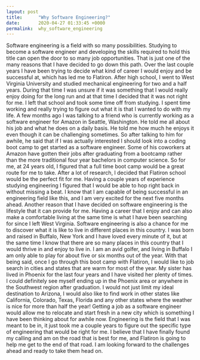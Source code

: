 ```yaml
---
layout: post
title:      "Why Software Engineering?"
date:       2020-04-27 01:33:45 +0000
permalink:  why_software_engineering
---
```



Software engineering is a field with so many possibilities. Studying to become a software engineer and developing the skills required to hold this title can open the door to so many job opportunities. That is just one of the many reasons that I have decided to go down this path. Over the last couple years I have been trying to decide what kind of career I would enjoy and be successful at, which has led me to Flatiron. After high school, I went to West Virginia University and studied mechanical engineering for two and a half years. During that time I was unsure if it was something that I would really enjoy doing for the long run and at that time I decided that it was not right for me. I left that school and took some time off from studying. I spent time working and really trying to figure out what it is that I wanted to do with my life. A few months ago I was talking to a friend who is currently working as a software engineer for Amazon in Seattle, Washington. He told me all about his job and what he does on a daily basis. He told me how much he enjoys it even though it can be challenging sometimes. So after talking to him for awhile, he said that if I was actually interested I should look into a coding boot camp to get started as a software engineer. Some of his coworkers at Amazon have gotten their jobs after graduating from a bootcamp rather than the more traditional four year bachelors in computer science. So for me, at 24 years old, I figured that a full time boot camp would be a great route for me to take. After a lot of research, I decided that Flatiron school would be the perfect fit for me. Having a couple years of experience studying engineering I figured that I would be able to hop right back in without missing a beat. I know that I am capable of being successful in an engineering field like this, and I am very excited for the next five months ahead. Another reason that I have decided on software engineering is the lifestyle that it can provide for me. Having a career that I enjoy and can also make a comfortable living at the same time is what I have been searching for since I left West Virginia. Software engineering is also a chance for me to discover what it is like to live in different places in this country. I was born and raised in Buffalo, New York and I have loved every minute of it, but at the same time I know that there are so many places in this country that I would thrive in and enjoy to live in. I am an avid golfer, and living in Buffalo I am only able to play for about five or six months out of the year. With that being said, once I go through this boot camp with Flatiron, I would like to job search in cities and states that are warm for most of the year. My sister has lived in Phoenix for the last four years and I have visited her plenty of times. I could definitely see myself ending up in the Phoenix area or anywhere in the Southwest region after graduation. I would not just limit my ideal destination to Arizona, I would also like to find work in other states like California, Colorado, Texas, Florida and any other states where the weather is nice for more than half the year! Getting a job as a software engineer would allow me to relocate and start fresh in a new city which is something I have been thinking about for awhile now. Engineering is the field that I was meant to be in, it just took me a couple years to figure out the specific type of engineering that would be right for me. I believe that I have finally found my calling and am on the road that is best for me, and Flatiron is going to help me get to the end of that road. I am looking forward to the challenges ahead and ready to take them head on.
